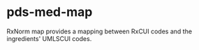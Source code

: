 # pds-med-map
RxNorm map provides a mapping between RxCUI codes and the ingredients' UMLSCUI codes.
